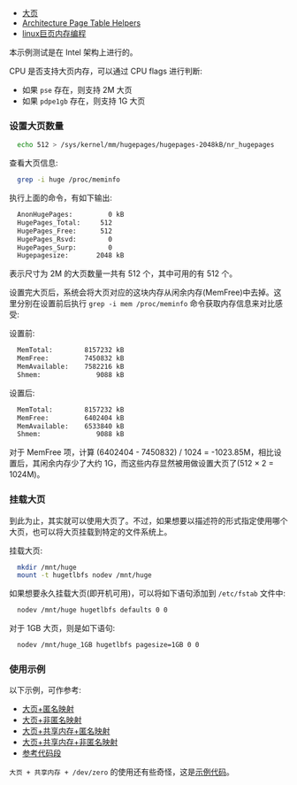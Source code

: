 
- [大页](https://zhuanlan.zhihu.com/p/503738975)
- [Architecture Page Table Helpers](https://www.kernel.org/doc/html/latest/vm/arch_pgtable_helpers.html)
- [linux巨页内存编程](https://blog.csdn.net/github_38294679/article/details/122219094)


本示例测试是在 Intel 架构上进行的。

CPU 是否支持大页内存，可以通过 CPU flags 进行判断:
- 如果 `pse` 存在，则支持 2M 大页
- 如果 `pdpe1gb` 存在，则支持 1G 大页


### 设置大页数量

```sh
  echo 512 > /sys/kernel/mm/hugepages/hugepages-2048kB/nr_hugepages
```

查看大页信息:
```sh
  grep -i huge /proc/meminfo
```
执行上面的命令，有如下输出:
```sh
  AnonHugePages:         0 kB
  HugePages_Total:     512
  HugePages_Free:      512
  HugePages_Rsvd:        0
  HugePages_Surp:        0
  Hugepagesize:       2048 kB
```
表示尺寸为 2M 的大页数量一共有 512 个，其中可用的有 512 个。

设置完大页后，系统会将大页对应的这块内存从闲余内存(MemFree)中去掉。这里分别在设置前后执行 `grep -i mem /proc/meminfo` 命令获取内存信息来对比感受:

设置前:
```sh
  MemTotal:        8157232 kB
  MemFree:         7450832 kB
  MemAvailable:    7582216 kB
  Shmem:              9088 kB
```

设置后:
```sh
  MemTotal:        8157232 kB
  MemFree:         6402404 kB
  MemAvailable:    6533840 kB
  Shmem:              9088 kB
```
对于 MemFree 项，计算 (6402404 - 7450832) / 1024 = -1023.85M，相比设置后，其闲余内存少了大约 1G，而这些内存显然被用做设置大页了(512 × 2 = 1024M)。

### 挂载大页

到此为止，其实就可以使用大页了。不过，如果想要以描述符的形式指定使用哪个大页，也可以将大页挂载到特定的文件系统上。

挂载大页:
```sh
  mkdir /mnt/huge
  mount -t hugetlbfs nodev /mnt/huge
```

如果想要永久挂载大页(即开机可用)，可以将如下语句添加到 `/etc/fstab` 文件中:
```sh
  nodev /mnt/huge hugetlbfs defaults 0 0
```
对于 1GB 大页，则是如下语句:
```sh
  nodev /mnt/huge_1GB hugetlbfs pagesize=1GB 0 0
```

### 使用示例

以下示例，可作参考:
- [大页+匿名映射](t/05_01_hp_anon.cpp)
- [大页+非匿名映射](t/05_01_hp_fd.cpp)
- [大页+共享内存+匿名映射](t/05_01_hp_shared_anon.cpp)
- [大页+共享内存+非匿名映射](t/05_01_hp_shared_fd.cpp)
- [参考代码段](t/05_01_hp_usage.cc)

`大页 + 共享内存 + /dev/zero` 的使用还有些奇怪，这是[示例代码](t/05_01_hp_zero.cpp)。

